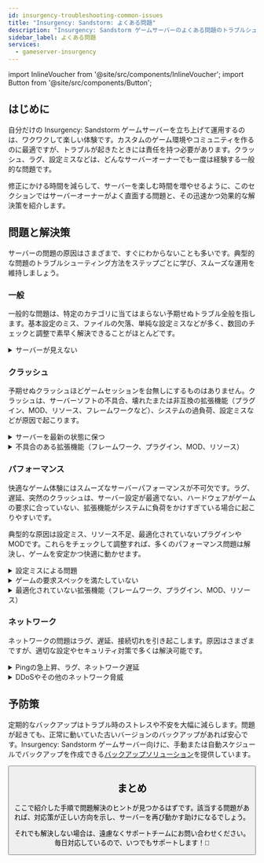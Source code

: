 ```yaml
---
id: insurgency-troubleshooting-common-issues
title: "Insurgency: Sandstorm: よくある問題"
description: "Insurgency: Sandstorm ゲームサーバーのよくある問題のトラブルシューティングと解決方法をチェックして、快適なゲーム体験を → 今すぐ詳しく見る"
sidebar_label: よくある問題
services:
  - gameserver-insurgency
---
```


import InlineVoucher from '@site/src/components/InlineVoucher';
import Button from '@site/src/components/Button';

## はじめに

自分だけの Insurgency: Sandstorm ゲームサーバーを立ち上げて運用するのは、ワクワクして楽しい体験です。カスタムのゲーム環境やコミュニティを作るのに最適ですが、トラブルが起きたときには責任を持つ必要があります。クラッシュ、ラグ、設定ミスなどは、どんなサーバーオーナーでも一度は経験する一般的な問題です。

修正にかける時間を減らして、サーバーを楽しむ時間を増やせるように、このセクションではサーバーオーナーがよく直面する問題と、その迅速かつ効果的な解決策を紹介します。


<InlineVoucher />



## 問題と解決策

サーバーの問題の原因はさまざまで、すぐにわからないことも多いです。典型的な問題のトラブルシューティング方法をステップごとに学び、スムーズな運用を維持しましょう。

### 一般
一般的な問題は、特定のカテゴリに当てはまらない予期せぬトラブル全般を指します。基本設定のミス、ファイルの欠落、単純な設定ミスなどが多く、数回のチェックと調整で素早く解決できることがほとんどです。

<details>
  <summary>サーバーが見えない</summary>

サーバーが見えない原因は、初期化が正常に完了していない場合に起こります。例えば、設定ミスやファイルの破損が考えられます。詳細はサーバーコンソールやログファイルで確認できます。また、サーバーリストのフィルター設定が間違っているとサーバーが表示されないこともあるので、そちらもチェックしましょう。

</details>


### クラッシュ

予期せぬクラッシュほどゲームセッションを台無しにするものはありません。クラッシュは、サーバーソフトの不具合、壊れたまたは非互換の拡張機能（プラグイン、MOD、リソース、フレームワークなど）、システムの過負荷、設定ミスなどが原因で起こります。

<details>
  <summary>サーバーを最新の状態に保つ</summary>

ゲームサーバーは最新バージョンで運用することが、安定性・セキュリティ・互換性のために必須です。ゲームのアップデートやフレームワークの変更、サードパーティーツールの改変は、サーバーのバージョンが古いと深刻な問題を引き起こすことがあります。

古いゲームサーバーはクラッシュや予期しない挙動、起動失敗の原因になります。

![img](https://screensaver01.zap-hosting.com/index.php/s/JXLHyHeMJqErHLJ/preview)


</details>

<details>
  <summary>不具合のある拡張機能（フレームワーク、プラグイン、MOD、リソース）</summary>

クラッシュの原因は、不具合や古い拡張機能であることが多いです。フレームワーク、プラグイン、MOD、リソースのいずれであっても、最新のゲームバージョンと互換性がなかったり、コードにバグがあると問題が発生します。

これにより、サーバークラッシュ、フリーズ、エラーが起きやすくなり、特に複数の問題ある拡張機能が絡むと悪化します。原因が拡張機能だと思ったら、一時的に無効化してサーバーが安定するか確認してみましょう。これで問題のある拡張機能を特定できます。

使用する拡張機能はすべて最新で、メンテナンスされており、現在のゲームバージョンとの互換性がテストされていることを必ず確認してください。これでクラッシュやダウンタイムを防げます。

クラッシュの根本原因を特定するには、追加コンテンツを一時的に無効化するのが効果的です。最小限のセットアップから始めて問題が続くか確認し、問題が消えたら拡張機能やMOD、リソースを一つずつ戻してテストします。この段階的な方法で、問題の原因を効率よく特定できます。証拠に基づいたトラブルシューティングができるので、推測に頼らずに済みます。

</details>

### パフォーマンス

快適なゲーム体験にはスムーズなサーバーパフォーマンスが不可欠です。ラグ、遅延、突然のクラッシュは、サーバー設定が最適でない、ハードウェアがゲームの要求に合っていない、拡張機能がシステムに負荷をかけすぎている場合に起こりやすいです。

典型的な原因は設定ミス、リソース不足、最適化されていないプラグインやMODです。これらをチェックして調整すれば、多くのパフォーマンス問題は解決し、ゲームを安定かつ快適に動かせます。

<details>
  <summary>設定ミスによる問題</summary>

誤った設定や調整不足は、リソースの無駄遣いを招き、ラグやカクつきなどのパフォーマンス問題を引き起こします。ゲームやサーバー規模に合った推奨設定を使い、必要に応じて見直して最適化しましょう。

設定はウェブインターフェースの **設定** セクションや、**Configs** の設定ファイルから直接変更できます。

</details>

<details>
  <summary>ゲームの要求スペックを満たしていない</summary>

ゲームサーバーをスムーズかつ安定して動かすには、計画しているプロジェクトに合った構成を選ぶことが重要です。要求スペックはゲームの種類、MODやプラグイン、リソースの使用状況、想定プレイヤー数によって大きく変わります。

ZAP-Hostingでは注文時に推奨最低構成を案内しています。これは典型的な利用ケースに基づき、ラグやクラッシュ、長いロード時間などの一般的なパフォーマンス問題を避けるための目安です。

![img](https://screensaver01.zap-hosting.com/index.php/s/87ADJdwNAXxXxdk/preview)

これらの推奨を守るか、必要に応じて上位プランにアップグレードして、最適な安定性と最高の体験をプレイヤーと自分に提供しましょう。あくまで最低限の推奨です。

プロジェクトの規模や追加コンテンツの量によっては、最初から必要リソースが多かったり、時間とともに増加することもあります。その場合はゲームサーバープランのアップグレードが、パフォーマンスと安定性を維持する簡単な方法です。

</details>

<details>
  <summary>最適化されていない拡張機能（フレームワーク、プラグイン、MOD、リソース）</summary>

すべての拡張機能がパフォーマンスを考慮して作られているわけではありません。フレームワーク、プラグイン、MOD、リソースのいずれでも、実装が非効率だったり複雑すぎたり、サーバーリソースに無駄な負荷をかけることがあります。

これによりCPU使用率の急増、メモリリーク、ラグ、クラッシュが起きやすくなり、特に複数の非最適化コンポーネントが絡むと悪化します。拡張機能は常にメンテナンスされていて、ドキュメントが充実し、パフォーマンステスト済みのものを使いましょう。迷ったらコミュニティの評価を参考にしたり、サーバーパフォーマンスを監視して問題のある要素を特定してください。

パフォーマンス問題の根本原因を特定するには、追加コンテンツを一時的に無効化するのが効果的です。最小限のセットアップから始めて問題が続くか確認し、問題が消えたら拡張機能やMOD、リソースを一つずつ戻してテストします。この段階的な方法で、問題の原因を効率よく特定できます。証拠に基づいたトラブルシューティングができるので、推測に頼らずに済みます。

</details>



### ネットワーク
ネットワークの問題はラグ、遅延、接続切れを引き起こします。原因はさまざまですが、適切な設定やセキュリティ対策で多くは解決可能です。

<details>
  <summary>Pingの急上昇、ラグ、ネットワーク遅延</summary>

Pingの急上昇やラグ、ネットワーク遅延は、CPUパワー不足、RAM不足、帯域幅不足などサーバーリソースの限界が原因で起こることが多いです。

また、プレイヤー数の急増や負荷の高いスクリプト・プラグインの使用でサーバーが過負荷になる場合もあります。ルーティングの問題、外部の過負荷、プレイヤーから遠い場所でのホスティングもレイテンシを悪化させます。

さらに、バックグラウンドプロセス、不安定なインターネット接続、パケットロス、古いまたは誤設定のサーバーソフトもゲーム中のパフォーマンス低下に影響します。

ラグや高Pingを感じたら、まずはゲームやプロジェクトの推奨スペックを満たしているか確認しましょう。プレイヤーに近いサーバー所在地を選ぶのもレイテンシ軽減に効果的です。

ルーティングや外部ネットワークの問題が疑われる場合は、遠慮なくサポートチームに連絡してください。状況を分析し、最適な解決策を一緒に探します。

</details>

<details>
  <summary>DDoSやその他のネットワーク脅威</summary>

ゲームサーバーは時に悪意あるネットワーク攻撃、特にDDoS（分散型サービス拒否）攻撃の標的になります。これらは大量のトラフィックでサーバーを圧倒し、ラグや接続切れ、完全なダウンタイムを引き起こします。その他にも、攻撃者がネットワークの脆弱性を突いたり、繰り返し接続を試みたり、異常なデータパターンでサーバーの安定性を乱すことがあります。

こうした脅威は一般ユーザーの手に負えないことが多いですが、ZAP-Hostingでは標準で保護・緩和システムを備え、一般的かつ高度な攻撃からサーバーを守っています。もし攻撃を疑う問題があれば、サポートチームに連絡して助けを求めてください。

</details>






## 予防策

定期的なバックアップはトラブル時のストレスや不安を大幅に減らします。問題が起きても、正常に動いていた古いバージョンのバックアップがあれば安心です。Insurgency: Sandstorm ゲームサーバー向けに、手動または自動スケジュールでバックアップを作成できる[バックアップソリューション](gameserver-backups.md)を提供しています。



<Button label="ZAP-Storageにアクセス" link="https://zap-hosting.com/en/customer/home/storage/" block/>






## まとめ

ここで紹介した手順で問題解決のヒントが見つかるはずです。該当する問題があれば、対応策が正しい方向を示し、サーバーを再び動かす助けになるでしょう。

それでも解決しない場合は、遠慮なくサポートチームにお問い合わせください。毎日対応しているので、いつでもサポートします！🙂

<InlineVoucher />